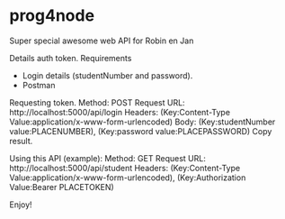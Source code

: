 # prog4node
Super special awesome web API for Robin en Jan

Details auth token.
Requirements
- Login details (studentNumber and password).
- Postman

Requesting token.
Method: POST
Request URL: http://localhost:5000/api/login
Headers: (Key:Content-Type Value:application/x-www-form-urlencoded)
Body: (Key:studentNumber value:PLACENUMBER), (Key:password value:PLACEPASSWORD)
Copy result.

Using this API (example):
Method: GET
Request URL: http://localhost:5000/api/student
Headers: (Key:Content-Type Value:application/x-www-form-urlencoded), (Key:Authorization Value:Bearer PLACETOKEN)

Enjoy!